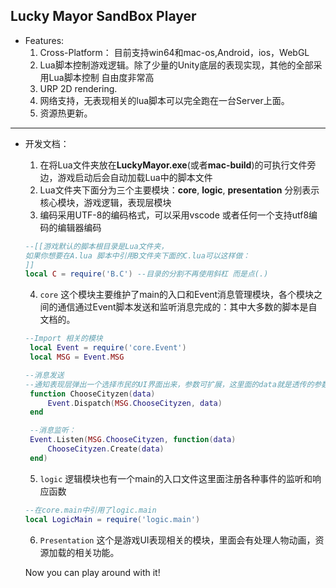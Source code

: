 Lucky Mayor SandBox Player
------


- Features:
  1. Cross-Platform： 目前支持win64和mac-os,Android，ios，WebGL
  2. Lua脚本控制游戏逻辑。除了少量的Unity底层的表现实现，其他的全部采用Lua脚本控制 自由度非常高
  3. URP 2D rendering.
  4. 网络支持，无表现相关的lua脚本可以完全跑在一台Server上面。
  5. 资源热更新。
----

- 开发文档：
  1. 在将Lua文件夹放在**LuckyMayor.exe**(或者**mac-build**)的可执行文件旁边，游戏启动后会自动加载Lua中的脚本文件
  2. Lua文件夹下面分为三个主要模块：**core**, **logic**, **presentation** 分别表示 核心模块，游戏逻辑，表现层模块
  3. 编码采用UTF-8的编码格式，可以采用vscode 或者任何一个支持utf8编码的编辑器编码
    ```Lua
    --[[游戏默认的脚本根目录是Lua文件夹，
    如果你想要在A.lua 脚本中引用B文件夹下面的C.lua可以这样做：
    ]]
    local C = require('B.C') --目录的分割不再使用斜杠 而是点(.)
    
    ```
  4. `core` 这个模块主要维护了main的入口和Event消息管理模块，各个模块之间的通信通过Event脚本发送和监听消息完成的：其中大多数的脚本是自文档的。
   ``` Lua
   --Import 相关的模块
    local Event = require('core.Event')
    local MSG = Event.MSG

   --消息发送
   --通知表现层弹出一个选择市民的UI界面出来，参数可扩展，这里面的data就是透传的参数内容可以自定义
    function ChooseCityzen(data) 
        Event.Dispatch(MSG.ChooseCityzen, data)
    end

    --消息监听：
    Event.Listen(MSG.ChooseCityzen, function(data)
        ChooseCityzen.Create(data)
    end)
   ```
   5. `logic` 逻辑模块也有一个main的入口文件这里面注册各种事件的监听和响应函数
    ```Lua
    --在core.main中引用了logic.main
    local LogicMain = require('logic.main')
    ```

   6. `Presentation` 这个是游戏UI表现相关的模块，里面会有处理人物动画，资源加载的相关功能。

   Now you can play around with it!

